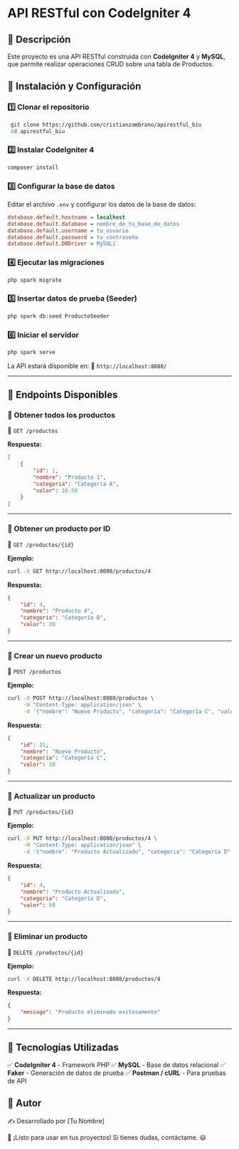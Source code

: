 # API RESTful con CodeIgniter 4

## 📌 Descripción
Este proyecto es una API RESTful construida con **CodeIgniter 4** y **MySQL**, que permite realizar operaciones CRUD sobre una tabla de Productos.

## 🚀 Instalación y Configuración
### **1️⃣ Clonar el repositorio**
```bash
 git clone https://github.com/cristianzambrano/apirestful_biu
 cd apirestful_biu
```

### **2️⃣ Instalar CodeIgniter 4**
```bash
composer install
```

### **3️⃣ Configurar la base de datos**
Editar el archivo `.env` y configurar los datos de la base de datos:
```ini
database.default.hostname = localhost
database.default.database = nombre_de_tu_base_de_datos
database.default.username = tu_usuario
database.default.password = tu_contraseña
database.default.DBDriver = MySQLi
```

### **4️⃣ Ejecutar las migraciones**
```bash
php spark migrate
```

### **5️⃣ Insertar datos de prueba (Seeder)**
```bash
php spark db:seed ProductoSeeder
```

### **6️⃣ Iniciar el servidor**
```bash
php spark serve
```

La API estará disponible en:
📍 `http://localhost:8080/`

---

## 📌 Endpoints Disponibles

### **🔹 Obtener todos los productos**
📌 `GET /productos`

**Respuesta:**
```json
[
    {
        "id": 1,
        "nombre": "Producto 1",
        "categoria": "Categoría A",
        "valor": 10.50
    }
]
```

---
### **🔹 Obtener un producto por ID**
📌 `GET /productos/{id}`

**Ejemplo:**
```bash
curl -X GET http://localhost:8080/productos/4
```

**Respuesta:**
```json
{
    "id": 4,
    "nombre": "Producto 4",
    "categoria": "Categoría B",
    "valor": 20
}
```

---
### **🔹 Crear un nuevo producto**
📌 `POST /productos`

**Ejemplo:**
```bash
curl -X POST http://localhost:8080/productos \
     -H "Content-Type: application/json" \
     -d '{"nombre": "Nuevo Producto", "categoria": "Categoría C", "valor": 30}'
```

**Respuesta:**
```json
{
    "id": 21,
    "nombre": "Nuevo Producto",
    "categoria": "Categoría C",
    "valor": 30
}
```

---
### **🔹 Actualizar un producto**
📌 `PUT /productos/{id}`

**Ejemplo:**
```bash
curl -X PUT http://localhost:8080/productos/4 \
     -H "Content-Type: application/json" \
     -d '{"nombre": "Producto Actualizado", "categoria": "Categoría D", "valor": 50}'
```

**Respuesta:**
```json
{
    "id": 4,
    "nombre": "Producto Actualizado",
    "categoria": "Categoría D",
    "valor": 50
}
```

---
### **🔹 Eliminar un producto**
📌 `DELETE /productos/{id}`

**Ejemplo:**
```bash
curl -X DELETE http://localhost:8080/productos/4
```

**Respuesta:**
```json
{
    "message": "Producto eliminado exitosamente"
}
```

---

## 📌 Tecnologías Utilizadas
✅ **CodeIgniter 4** - Framework PHP
✅ **MySQL** - Base de datos relacional
✅ **Faker** - Generación de datos de prueba
✅ **Postman / cURL** - Para pruebas de API

## 📌 Autor
✍️ Desarrollado por [Tu Nombre]

🚀 ¡Listo para usar en tus proyectos! Si tienes dudas, contáctame. 😃